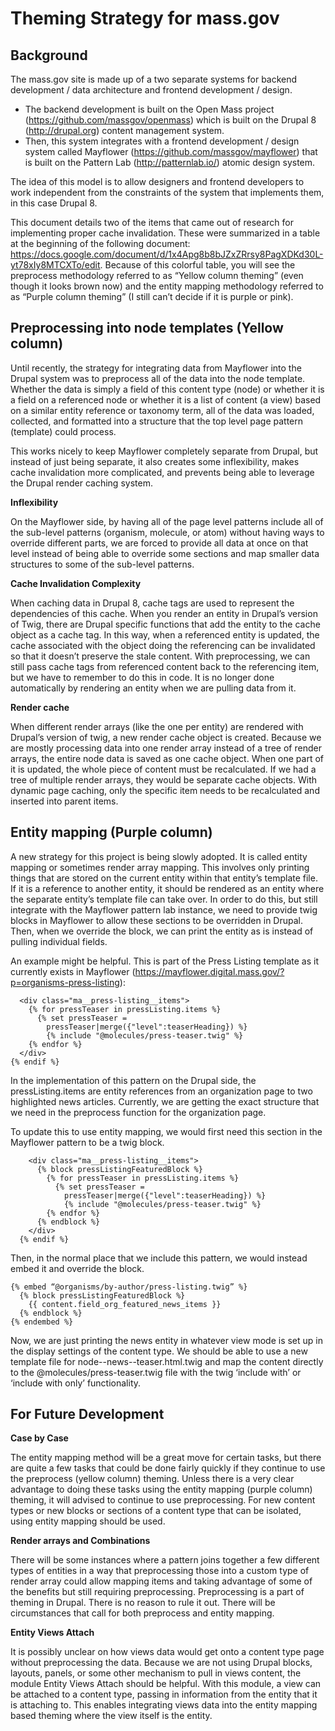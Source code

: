 # Theming Strategy for mass.gov
## Background
The mass.gov site is made up of a two separate systems for backend development / data architecture and frontend development / design.  
* The backend development is built on the Open Mass project (https://github.com/massgov/openmass) which is built on the Drupal 8 (http://drupal.org) content management system.
* Then, this system integrates with a frontend development / design system called Mayflower (https://github.com/massgov/mayflower) that is built on the Pattern Lab (http://patternlab.io/) atomic design system.  

The idea of this model is to allow designers and frontend developers to work independent from the constraints of the system that implements them, in this case Drupal 8.

This document details two of the items that came out of research for implementing proper cache invalidation.  These were summarized in a table at the beginning of the following document: https://docs.google.com/document/d/1x4Apg8b8bJZxZRrsy8PagXDKd30L-yt78xIy8MTCXTo/edit.  Because of this colorful table, you will see the preprocess methodology referred to as “Yellow column theming” (even though it looks brown now) and the entity mapping methodology referred to as “Purple column theming” (I still can’t decide if it is purple or pink).

## Preprocessing into node templates (Yellow column)
Until recently, the strategy for integrating data from Mayflower into the Drupal system was to preprocess all of the data into the node template.  Whether the data is simply a field of this content type (node) or whether it is a field on a referenced node or whether it is a list of content (a view) based on a similar entity reference or taxonomy term, all of the data was loaded, collected, and formatted into a structure that the top level page pattern (template) could process.

This works nicely to keep Mayflower completely separate from Drupal, but instead of just being separate, it also creates some inflexibility, makes cache invalidation more complicated, and prevents being able to leverage the Drupal render caching system.

**Inflexibility**

On the Mayflower side, by having all of the page level patterns include all of the sub-level patterns (organism, molecule, or atom) without having ways to override different parts, we are forced to provide all data at once on that level instead of being able to override some sections and map smaller data structures to some of the sub-level patterns.

**Cache Invalidation Complexity**

When caching data in Drupal 8, cache tags are used to represent the dependencies of this cache.  When you render an entity in Drupal’s version of Twig, there are Drupal specific functions that add the entity to the cache object as a cache tag.  In this way, when a referenced entity is updated, the cache associated with the object doing the referencing can be invalidated so that it doesn’t preserve the stale content.  With preprocessing, we can still pass cache tags from referenced content back to the referencing item, but we have to remember to do this in code.  It is no longer done automatically by rendering an entity when we are pulling data from it.

**Render cache**

When different render arrays (like the one per entity) are rendered with Drupal’s version of twig, a new render cache object is created.  Because we are mostly processing data into one render array instead of a tree of render arrays, the entire node data is saved as one cache object.  When one part of it is updated, the whole piece of content must be recalculated.  If we had a tree of multiple render arrays, they would be separate cache objects.  With dynamic page caching, only the specific item needs to be recalculated and inserted into parent items.  

## Entity mapping (Purple column)
A new strategy for this project is being slowly adopted.  It is called entity mapping or sometimes render array mapping.  This involves only printing things that are stored on the current entity within that entity’s template file.  If it is a reference to another entity, it should be rendered as an entity where the separate entity’s template file can take over.  In order to do this, but still integrate with the Mayflower pattern lab instance, we need to provide twig blocks in Mayflower to allow these sections to be overridden in Drupal.  Then, when we override the block, we can print the entity as is instead of pulling individual fields.

An example might be helpful.  This is part of the Press Listing template as it currently exists in Mayflower (https://mayflower.digital.mass.gov/?p=organisms-press-listing):

  ```{% if pressListing.items %}
    <div class="ma__press-listing__items">
      {% for pressTeaser in pressListing.items %}
        {% set pressTeaser = 
          pressTeaser|merge({"level":teaserHeading}) %}
          {% include "@molecules/press-teaser.twig" %}
      {% endfor %}
    </div>
  {% endif %}
  ```

In the implementation of this pattern on the Drupal side, the pressListing.items are entity references from an organization page to two highlighted news articles.  Currently, we are getting the exact structure that we need in the preprocess function for the organization page.  

To update this to use entity mapping, we would first need this section in the Mayflower pattern to be a twig block.

```{% if pressListing.items %}
    <div class="ma__press-listing__items">
      {% block pressListingFeaturedBlock %}
        {% for pressTeaser in pressListing.items %}
          {% set pressTeaser = 
            pressTeaser|merge({"level":teaserHeading}) %}
            {% include "@molecules/press-teaser.twig" %}
        {% endfor %}
      {% endblock %}
    </div>
  {% endif %}
  ```

Then, in the normal place that we include this pattern, we would instead embed it and override the block.

```
{% embed “@organisms/by-author/press-listing.twig” %}
  {% block pressListingFeaturedBlock %}
    {{ content.field_org_featured_news_items }}
  {% endblock %}
{% endembed %}
```
Now, we are just printing the news entity in whatever view mode is set up in the display settings of the content type.  We should be able to use a new template file for node--news--teaser.html.twig and map the content directly to the @molecules/press-teaser.twig file with the twig ‘include with’ or ‘include with only’ functionality.

## For Future Development
**Case by Case**

The entity mapping method will be a great move for certain tasks, but there are quite a few tasks that could be done fairly quickly if they continue to use the preprocess (yellow column) theming.  Unless there is a very clear advantage to doing these tasks using the entity mapping (purple column) theming, it will advised to continue to use preprocessing.  For new content types or new blocks or sections of a content type that can be isolated, using entity mapping should be used.

**Render arrays and Combinations**

There will be some instances where a pattern joins together a few different types of entities in a way that preprocessing those into a custom type of render array could allow mapping items and taking advantage of some of the benefits but still requiring preprocessing.  Preprocessing is a part of theming in Drupal.  There is no reason to rule it out.  There will be circumstances that call for both preprocess and entity mapping.

**Entity Views Attach**

It is possibly unclear on how views data would get onto a content type page without preprocessing the data.  Because we are not using Drupal blocks, layouts, panels, or some other mechanism to pull in views content, the module Entity Views Attach should be helpful.  With this module, a view can be attached to a content type, passing in information from the entity that it is attaching to.  This enables integrating views data into the entity mapping based theming where the view itself is the entity.


